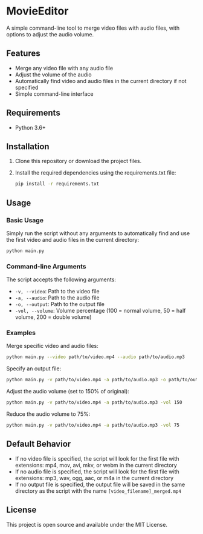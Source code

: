 # MovieEditor

A simple command-line tool to merge video files with audio files, with options to adjust the audio volume.

## Features

- Merge any video file with any audio file
- Adjust the volume of the audio
- Automatically find video and audio files in the current directory if not specified
- Simple command-line interface

## Requirements

- Python 3.6+

## Installation

1. Clone this repository or download the project files.

2. Install the required dependencies using the requirements.txt file:
   ```bash
   pip install -r requirements.txt
   ```

## Usage

### Basic Usage

Simply run the script without any arguments to automatically find and use the first video and audio files in the current directory:

```bash
python main.py
```

### Command-line Arguments

The script accepts the following arguments:

- `-v, --video`: Path to the video file
- `-a, --audio`: Path to the audio file
- `-o, --output`: Path to the output file
- `-vol, --volume`: Volume percentage (100 = normal volume, 50 = half volume, 200 = double volume)

### Examples

Merge specific video and audio files:
```bash
python main.py --video path/to/video.mp4 --audio path/to/audio.mp3
```

Specify an output file:
```bash
python main.py -v path/to/video.mp4 -a path/to/audio.mp3 -o path/to/output.mp4
```

Adjust the audio volume (set to 150% of original):
```bash
python main.py -v path/to/video.mp4 -a path/to/audio.mp3 -vol 150
```

Reduce the audio volume to 75%:
```bash
python main.py -v path/to/video.mp4 -a path/to/audio.mp3 -vol 75
```

## Default Behavior

- If no video file is specified, the script will look for the first file with extensions: mp4, mov, avi, mkv, or webm in the current directory
- If no audio file is specified, the script will look for the first file with extensions: mp3, wav, ogg, aac, or m4a in the current directory
- If no output file is specified, the output file will be saved in the same directory as the script with the name `[video_filename]_merged.mp4`

## License

This project is open source and available under the MIT License.
